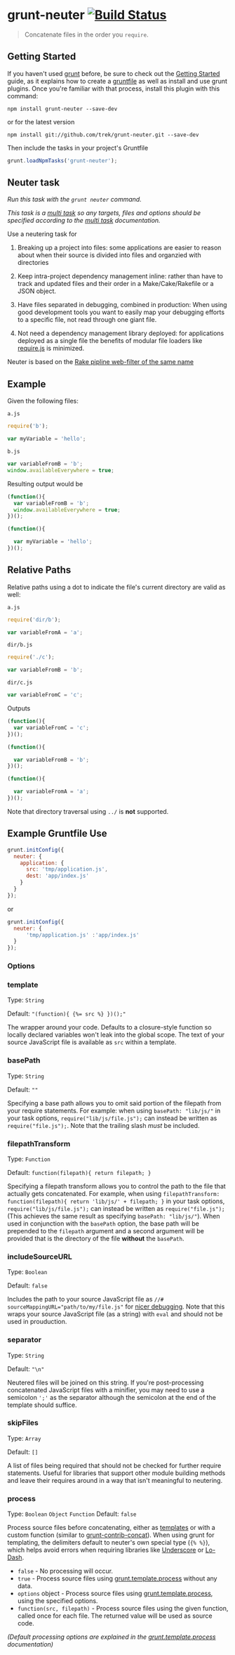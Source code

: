 # grunt-neuter [![Build Status](https://travis-ci.org/trek/grunt-neuter.png)](https://travis-ci.org/trek/grunt-neuter)


> Concatenate files in the order you `require`.

## Getting Started
If you haven't used [grunt][] before, be sure to check out the [Getting Started][] guide, as it explains how to create a [gruntfile][Getting Started] as well as install and use grunt plugins. Once you're familiar with that process, install this plugin with this command:

```shell
npm install grunt-neuter --save-dev
```
or for the latest version

```shell
npm install git://github.com/trek/grunt-neuter.git --save-dev
```

Then include the tasks in your project's Gruntfile

```javascript
grunt.loadNpmTasks('grunt-neuter');
```


[grunt]: http://gruntjs.com/
[Getting Started]: https://github.com/gruntjs/grunt/wiki/Getting-started


## Neuter task
_Run this task with the `grunt neuter` command._

_This task is a [multi task](https://github.com/gruntjs/grunt/wiki/Configuring-tasks) so any targets, files and options should be specified according to the [multi task](https://github.com/gruntjs/grunt/wiki/Configuring-tasks) documentation._

Use a neutering task for

  1. Breaking up a project into files: some applications are easier to reason about
     when their source is divided into files and organzied with directories

  2. Keep intra-project dependency management inline: rather than have to track
     and updated files and their order in a Make/Cake/Rakefile or a JSON object.

  3. Have files separated in debugging, combined in production: When using
     good development tools you want to easily map your debugging efforts to
     a specific file, not read through one giant file.

  4. Not need a dependency management library deployed: for applications
     deployed as a single file the benefits of modular file loaders like
     [require.js](http://requirejs.org/) is minimized.

Neuter is based on the [Rake pipline web-filter of the same name](https://github.com/wycats/rake-pipeline-web-filters)

## Example
Given the following files:

`a.js`
```javascript
require('b');

var myVariable = 'hello';
```

`b.js`
```javascript
var variableFromB = 'b';
window.availableEverywhere = true;
```

Resulting output would be

```javascript
(function(){
  var variableFromB = 'b';
  window.availableEverywhere = true;
})();

(function(){

  var myVariable = 'hello';
})();
```

## Relative Paths
Relative paths using a dot to indicate the file's current directory are valid as well:

`a.js`
```javascript
require('dir/b');

var variableFromA = 'a';
```

`dir/b.js`
```javascript
require('./c');

var variableFromB = 'b';
```

`dir/c.js`
```javascript
var variableFromC = 'c';
```

Outputs

```javascript
(function(){
  var variableFromC = 'c';
})();

(function(){

  var variableFromB = 'b';
})();

(function(){

  var variableFromA = 'a';
})();
```

Note that directory traversal using `../` is **not** supported.

## Example Gruntfile Use
```javascript
grunt.initConfig({
  neuter: {
    application: {
      src: 'tmp/application.js',
      dest: 'app/index.js'
    }
  }
});
```

or

```javascript
grunt.initConfig({
  neuter: {
      'tmp/application.js' :'app/index.js'
  }
});
```



### Options

### template
Type: `String`

Default: `"(function){ {%= src %} })();"`

The wrapper around your code. Defaults to a closure-style function so locally declared variables
won't leak into the global scope. The text of your source JavaScript file is available as `src`
within a template.

### basePath
Type: `String`

Default: `""`

Specifying a base path allows you to omit said portion of the filepath from your require statements. For example: when using `basePath: "lib/js/"` in your task options, `require("lib/js/file.js");` can instead be written as `require("file.js");`. Note that the trailing slash *must* be included.

### filepathTransform
Type: `Function`

Default: `function(filepath){ return filepath; }`

Specifying a filepath transform allows you to control the path to the file that actually gets concatenated. For example, when using `filepathTransform: function(filepath){ return 'lib/js/' + filepath; }` in your task options, `require("lib/js/file.js");` can instead be written as `require("file.js");` (This achieves the same result as specifying `basePath: "lib/js/"`). When used in conjunction with the `basePath` option, the base path will be prepended to the `filepath` argument and a second argument will be provided that is the directory of the file **without** the `basePath`.

### includeSourceURL
Type: `Boolean`

Default: `false`

Includes the path to your source JavaScript file as `//# sourceMappingURL="path/to/my/file.js"` for
[nicer debugging](http://www.html5rocks.com/en/tutorials/developertools/sourcemaps/#toc-sourceurl). Note that this wraps your source JavaScript file (as a string) with `eval` and should not be used in prouduction.

### separator
Type: `String`

Default: `"\n"`

Neutered files will be joined on this string. If you're post-processing concatenated JavaScript files with a minifier, you may need to use a semicolon `';'` as the separator although the semicolon at the end of the template should suffice.

### skipFiles
Type: `Array`

Default: `[]`

A list of files being required that should not be checked for further require statements.
Useful for libraries that support other module building methods and leave their requires
around in a way that isn't meaningful to neutering.

### process
Type: `Boolean` `Object` `Function` Default: `false`

Process source files before concatenating, either as [templates](https://github.com/gruntjs/grunt/wiki/grunt.template) or with a custom function (similar to [grunt-contrib-concat](https://github.com/gruntjs/grunt-contrib-concat)). When using grunt for templating, the delimiters default to neuter's own special type (`{% %}`), which helps avoid errors when requiring libraries like [Underscore](http://underscorejs.org/) or [Lo-Dash](http://lodash.com/).

* `false` - No processing will occur.
* `true` - Process source files using [grunt.template.process][] without any data.
* `options` object - Process source files using [grunt.template.process][], using the specified options.
* `function(src, filepath)` - Process source files using the given function, called once for each file. The returned value will be used as source code.

_(Default processing options are explained in the [grunt.template.process][] documentation)_

  [grunt.template.process]: https://github.com/gruntjs/grunt/wiki/grunt.template#grunttemplateprocess
